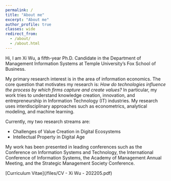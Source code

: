 ```yaml
---
permalink: /
title: "About me"
excerpt: "About me"
author_profile: true
classes: wide
redirect_from: 
  - /about/
  - /about.html
---
```

Hi, I am Xi Wu, a fifth-year Ph.D. Candidate in the Department of Management Information Systems at Temple University’s Fox School of Business. 

My primary research interest is in the area of information economics. The core question that motivates my research is: *How do technologies influence the process by which firms capture and create values?*
In particular, my work tries to understand knowledge creation, innovation, and entrepreneurship in Information Technology (IT) industries. My research uses interdisciplinary approaches such as econometrics, analytical modeling, and machine learning. 

Currently, my two research streams are:
 - Challenges of Value Creation in Digital Ecosystems
 - Intellectual Property in Digital Age

My work has been presented in leading conferences such as the Conference on Information Systems and Technology, the International Conference of Information Systems, the Academy of Management Annual Meeting, and the Strategic Management Society Conference.

[Curriculum Vitae](/files/CV - Xi Wu - 202205.pdf)
